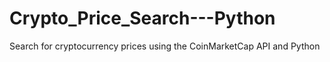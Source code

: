 # Crypto_Price_Search---Python
Search for cryptocurrency prices using the CoinMarketCap API and Python
